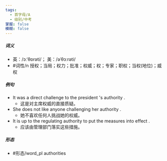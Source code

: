 ```yaml
---
tags:
  - 首字母/A
  - 级别/中考
掌握: false
模糊: false
---
```

##### 词义
- 英：/ɔːˈθɒrəti/； 美：/əˈθɔːrəti/
- #词性/n  授权；当局；权力；批准；权威；权；专家；职权；当权(地位)；威权
##### 例句
- It was a direct challenge to the president 's authority .
	- 这是对主席权威的直接质疑。
- She does not like anyone challenging her authority .
	- 她不喜欢任何人挑战她的权威。
- It is up to the regulating authority to put the measures into effect .
	- 应该由管理部门落实这些措施。
##### 形态
- #形态/word_pl authorities
